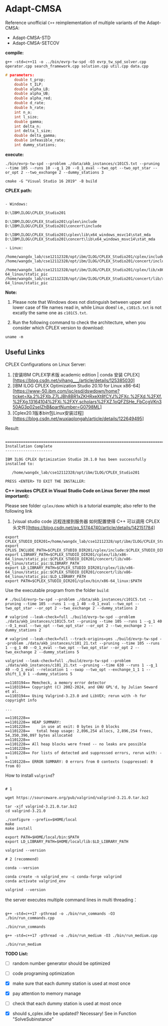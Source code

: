 # Adapt-CMSA

Reference unofficial `C++` reimplementation of multiple variants of the Adapt-CMSA:

- Adapt-CMSA-STD
- Adapt-CMSA-SETCOV

**compile:**

```shell
g++ -std=c++11 -o ../bin/evrp-tw-spd -O3 evrp_tw_spd_solver.cpp operator.cpp search_framework.cpp solution.cpp util.cpp data.cpp
```

```c++
# parameters:
    double t_prop;
    double t_ILP;
    double alpha_LB; 
    double alpha_UB; 
    double alpha_red; 
    double d_rate; 
    double h_rate; 
    int n_a; 
    int l_size; 
    double gamma; 
    int delta_n; 
    int delta_l_size; 
    double delta_gamma; 
    double infeasible_rate; 
    int dummy_stations;
```

**execute:**

```shell
./bin/evrp-tw-spd --problem ./data/akb_instances/c101C5.txt --pruning --time 105 --runs 10 --g_1 20 --O_1_eval --two_opt --two_opt_star --or_opt 2 --two_exchange 2 --dummy_stations 3
```



```shell
cmake -G "Visual Studio 16 2019" -B build
```



**CPLEX path:**

```shell

- Windows:

D:\IBM\ILOG\CPLEX_Studio201

D:\IBM\ILOG\CPLEX_Studio201\cplex\include
D:\IBM\ILOG\CPLEX_Studio201\concert\include

D:\IBM\ILOG\CPLEX_Studio201\cplex\lib\x64_windows_msvc14\stat_mda
D:\IBM\ILOG\CPLEX_Studio201\concert\lib\x64_windows_msvc14\stat_mda

- Linux:

/home/wangdx_lab/cse12112328/opt/ibm/ILOG/CPLEX_Studio201/cplex/include
/home/wangdx_lab/cse12112328/opt/ibm/ILOG/CPLEX_Studio201/concert/include

/home/wangdx_lab/cse12112328/opt/ibm/ILOG/CPLEX_Studio201/cplex/lib/x86-64_linux/static_pic
/home/wangdx_lab/cse12112328/opt/ibm/ILOG/CPLEX_Studio201/concert/lib/x86-64_linux/static_pic

```

**Note:**

1. Please note that Windows does not distinguish between upper and lower case of file names read in, while Linux does! i.e., `c101c5.txt` is not excatly the same one as `c101C5.txt`. 


2. Run the following command to check the architecture, when you consider which CPLEX version to download:

```shell
uname -m

```

## Useful Links

CPLEX Configurations on Linux Server:

1. [安装IBM CPLEX学术版 academic edition | conda 安装 CPLEX][https://blog.csdn.net/yihang___/article/details/125385030]
2. [IBM ILOG CPLEX Optimization Studio 20.10 for Linux x86-64][https://www-50.ibm.com/isc/esd/dswdown/home?ticket=Xa.2%2FXb.Z7LJBh8BR1xZKHRxeXt8fCYJ%2FXc.%2FXd.%2FXf.%2FXg.13164104%2FXi.%2FXY.scholars%2FXZ.1oQFZSHe_FbCcgVKn350AG3p02seIZhB&partNumber=G0798ML]
3. [Cplex20.1版本bin包Linux安装过程][https://blog.csdn.net/wuxiaolongah/article/details/122649495]

Result:

```shell

===============================================================================
Installation Complete
---------------------

IBM ILOG CPLEX Optimization Studio 20.1.0 has been successfully installed to:

   /home/wangdx_lab/cse12112328/opt/ibm/ILOG/CPLEX_Studio201

PRESS <ENTER> TO EXIT THE INSTALLER:

```

**C++ invokes CPLEX in Visual Studio Code on Linux Server (the most important):**

Please see folder `cplex/demo` which is a tutorial example; also refer to the following link

1. [visual studio code 远程连接到服务器 如何配置使得 C++ 可以调用 CPLEX 头文件][https://blog.csdn.net/qq_51744740/article/details/142151784]

```shell
export CPLEX_STUDIO_DIR201=/home/wangdx_lab/cse12112328/opt/ibm/ILOG/CPLEX_Studio201
export CPLUS_INCLUDE_PATH=$CPLEX_STUDIO_DIR201/cplex/include:$CPLEX_STUDIO_DIR201/concert/include:$CPLUS_INCLUDE_PATH
export LIBRARY_PATH=$CPLEX_STUDIO_DIR201/cplex/lib/x86-64_linux/static_pic:$CPLEX_STUDIO_DIR201/concert/lib/x86-64_linux/static_pic:$LIBRARY_PATH
export LD_LIBRARY_PATH=$CPLEX_STUDIO_DIR201/cplex/lib/x86-64_linux/static_pic:$CPLEX_STUDIO_DIR201/concert/lib/x86-64_linux/static_pic:$LD_LIBRARY_PATH
export PATH=$CPLEX_STUDIO_DIR201/cplex/bin/x86-64_linux:$PATH

```

Use the executable program from the folder `build`:

```shell
# ./build/evrp-tw-spd --problem ./data/akb_instances/c101C5.txt --pruning --time 105 --runs 1 --g_1 40 --O_1_eval --two_opt --two_opt_star --or_opt 2 --two_exchange 2 --dummy_stations 2

# valgrind --leak-check=full ./build/evrp-tw-spd --problem ./data/akb_instances/c101C5.txt --pruning --time 105 --runs 1 --g_1 40 --O_1_eval --two_opt --two_opt_star --or_opt 2 --two_exchange 2 --dummy_stations 2

# valgrind --leak-check=full --track-origins=yes ./build/evrp-tw-spd --problem ./data/akb_instances/c101_21.txt --pruning --time 105 --runs 1 --g_1 40 --O_1_eval --two_opt --two_opt_star --or_opt 2 --two_exchange 2 --dummy_stations 5

valgrind --leak-check=full ./build/evrp-tw-spd --problem ./data/akb_instances/c101_21.txt --pruning --time 630 --runs 1 --g_1 40 --O_1_eval --relocation 1 --swap --two_opt --exchange_1_1 1 --shift_1_0 1 --dummy_stations 5

==1103194== Memcheck, a memory error detector
==1103194== Copyright (C) 2002-2024, and GNU GPL'd, by Julian Seward et al.
==1103194== Using Valgrind-3.23.0 and LibVEX; rerun with -h for copyright info

...

==1101228== 
==1101228== HEAP SUMMARY:
==1101228==     in use at exit: 0 bytes in 0 blocks
==1101228==   total heap usage: 2,896,254 allocs, 2,896,254 frees, 54,350,396,097 bytes allocated
==1101228== 
==1101228== All heap blocks were freed -- no leaks are possible
==1101228== 
==1101228== For lists of detected and suppressed errors, rerun with: -s
==1101228== ERROR SUMMARY: 0 errors from 0 contexts (suppressed: 0 from 0)

```

How to install `valgrind`?

```shell

# 1

wget https://sourceware.org/pub/valgrind/valgrind-3.21.0.tar.bz2

tar -xjf valgrind-3.21.0.tar.bz2
cd valgrind-3.21.0

./configure --prefix=$HOME/local
make
make install

export PATH=$HOME/local/bin:$PATH
export LD_LIBRARY_PATH=$HOME/local/lib:$LD_LIBRARY_PATH

valgrind --version

# 2 (recommend)

conda --version

conda create -n valgrind_env -c conda-forge valgrind
conda activate valgrind_env

valgrind --version
```


the server executes multiple command lines in multi threading：

```shell

g++ -std=c++17 -pthread -o ./bin/run_commands -O3 ./bin/run_commands.cpp

./bin/run_commands

g++ -std=c++17 -pthread -o ./bin/run_medium -O3 ./bin/run_medium.cpp

./bin/run_medium

```


**TODO List:**

- [ ] random number generator should be optimized
- [ ] code programing optimization
- [X] make sure that each dummy station is used at most once
- [X] pay attention to memory manage
- [ ] check that each dummy station is used at most once
- [X] should s_cplex.idle be updated? Necessary! See in Function "SolveSubinstance"

